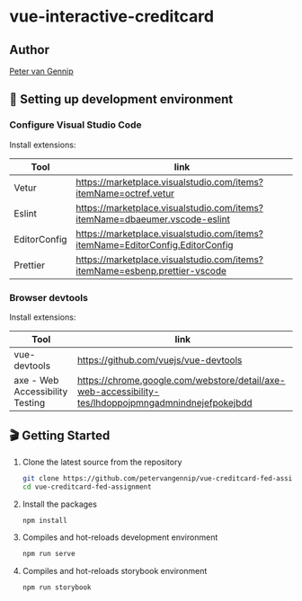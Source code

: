 # vue-interactive-creditcard

## Author
[Peter van Gennip](mailto:peter.van.gennip@valtech.com)

## 🔨 Setting up development environment

### Configure Visual Studio Code

Install extensions:

| Tool                      | link                                                                                    |
| ------------------------  | --------------------------------------------------------------------------------------- |
| Vetur                     | <https://marketplace.visualstudio.com/items?itemName=octref.vetur>                      |
| Eslint                    | <https://marketplace.visualstudio.com/items?itemName=dbaeumer.vscode-eslint>            |
| EditorConfig              | <https://marketplace.visualstudio.com/items?itemName=EditorConfig.EditorConfig>         |
| Prettier                  | <https://marketplace.visualstudio.com/items?itemName=esbenp.prettier-vscode>            |

### Browser devtools

Install extensions:

| Tool                            | link                                                                                                    |
| ------------------------        | ------------------------------------------------------------------------------------------------------- |
| vue-devtools                    | <https://github.com/vuejs/vue-devtools>                                                                 |
| axe - Web Accessibility Testing | <https://chrome.google.com/webstore/detail/axe-web-accessibility-tes/lhdoppojpmngadmnindnejefpokejbdd>  |

## 🎬 Getting Started

1. Clone the latest source from the repository

    ```sh
    git clone https://github.com/petervangennip/vue-creditcard-fed-assignment.git
    cd vue-creditcard-fed-assignment
    ```

2. Install the packages

    ```sh
    npm install
    ```

3. Compiles and hot-reloads development environment

    ```sh
    npm run serve
    ```  

4. Compiles and hot-reloads storybook environment

    ```sh
    npm run storybook
    ```      


